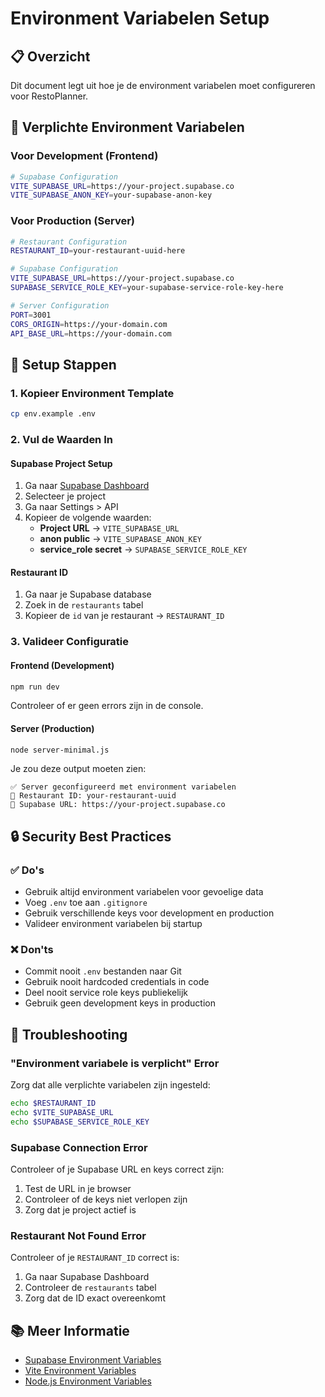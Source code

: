 # Environment Variabelen Setup

## 📋 Overzicht

Dit document legt uit hoe je de environment variabelen moet configureren voor RestoPlanner.

## 🔧 Verplichte Environment Variabelen

### Voor Development (Frontend)

```bash
# Supabase Configuration
VITE_SUPABASE_URL=https://your-project.supabase.co
VITE_SUPABASE_ANON_KEY=your-supabase-anon-key
```

### Voor Production (Server)

```bash
# Restaurant Configuration
RESTAURANT_ID=your-restaurant-uuid-here

# Supabase Configuration
VITE_SUPABASE_URL=https://your-project.supabase.co
SUPABASE_SERVICE_ROLE_KEY=your-supabase-service-role-key-here

# Server Configuration
PORT=3001
CORS_ORIGIN=https://your-domain.com
API_BASE_URL=https://your-domain.com
```

## 🚀 Setup Stappen

### 1. Kopieer Environment Template

```bash
cp env.example .env
```

### 2. Vul de Waarden In

#### Supabase Project Setup

1. Ga naar [Supabase Dashboard](https://supabase.com/dashboard)
2. Selecteer je project
3. Ga naar Settings > API
4. Kopieer de volgende waarden:
   - **Project URL** → `VITE_SUPABASE_URL`
   - **anon public** → `VITE_SUPABASE_ANON_KEY`
   - **service_role secret** → `SUPABASE_SERVICE_ROLE_KEY`

#### Restaurant ID

1. Ga naar je Supabase database
2. Zoek in de `restaurants` tabel
3. Kopieer de `id` van je restaurant → `RESTAURANT_ID`

### 3. Valideer Configuratie

#### Frontend (Development)

```bash
npm run dev
```

Controleer of er geen errors zijn in de console.

#### Server (Production)

```bash
node server-minimal.js
```

Je zou deze output moeten zien:

```
✅ Server geconfigureerd met environment variabelen
📍 Restaurant ID: your-restaurant-uuid
🔗 Supabase URL: https://your-project.supabase.co
```

## 🔒 Security Best Practices

### ✅ Do's

- Gebruik altijd environment variabelen voor gevoelige data
- Voeg `.env` toe aan `.gitignore`
- Gebruik verschillende keys voor development en production
- Valideer environment variabelen bij startup

### ❌ Don'ts

- Commit nooit `.env` bestanden naar Git
- Gebruik nooit hardcoded credentials in code
- Deel nooit service role keys publiekelijk
- Gebruik geen development keys in production

## 🐛 Troubleshooting

### "Environment variabele is verplicht" Error

Zorg dat alle verplichte variabelen zijn ingesteld:

```bash
echo $RESTAURANT_ID
echo $VITE_SUPABASE_URL
echo $SUPABASE_SERVICE_ROLE_KEY
```

### Supabase Connection Error

Controleer of je Supabase URL en keys correct zijn:

1. Test de URL in je browser
2. Controleer of de keys niet verlopen zijn
3. Zorg dat je project actief is

### Restaurant Not Found Error

Controleer of je `RESTAURANT_ID` correct is:

1. Ga naar Supabase Dashboard
2. Controleer de `restaurants` tabel
3. Zorg dat de ID exact overeenkomt

## 📚 Meer Informatie

- [Supabase Environment Variables](https://supabase.com/docs/guides/getting-started/environment-variables)
- [Vite Environment Variables](https://vitejs.dev/guide/env-and-mode.html)
- [Node.js Environment Variables](https://nodejs.org/en/learn/getting-started/environment-variables)
